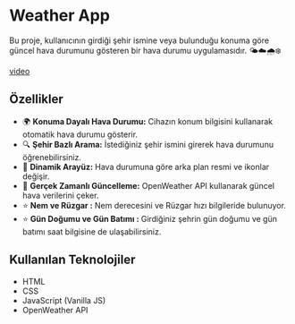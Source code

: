 # Weather App

Bu proje, kullanıcının girdiği şehir ismine veya bulunduğu konuma göre güncel hava durumunu gösteren bir hava durumu uygulamasıdır. 🌤️☁️🌧️❄️

[video](https://github.com/user-attachments/assets/44a759a7-cd51-4518-bdff-d5b37beaf2c2)





## Özellikler

- 🌍 **Konuma Dayalı Hava Durumu:** Cihazın konum bilgisini kullanarak otomatik hava durumu gösterir.
- 🔍 **Şehir Bazlı Arama:** İstediğiniz şehir ismini girerek hava durumunu öğrenebilirsiniz.
- 🎨 **Dinamik Arayüz:** Hava durumuna göre arka plan resmi ve ikonlar değişir.
- 📡 **Gerçek Zamanlı Güncelleme:** OpenWeather API kullanarak güncel hava verilerini çeker.
- ⭐ **Nem ve Rüzgar :**  Nem derecesini ve Rüzgar hızı bilgileride bulunuyor.
- ⭐ **Gün Doğumu ve Gün Batımı :**  Girdiğiniz şehrin gün doğumu ve gün batımı saat bilgisine de ulaşabilirsiniz.


## Kullanılan Teknolojiler

- HTML
- CSS
- JavaScript (Vanilla JS)
- OpenWeather API

